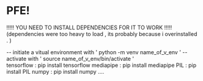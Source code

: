# PFE!
!!!!!  YOU NEED TO INSTALL DEPENDENCIES FOR IT TO WORK  !!!!! 
(dependencies were  too heavy to load , its probably because i overinstalled . ) 

-- initiate a vitual environment  with  ' python -m venv name_of_v_env '
-- activate with  ' source name_of_v_env/bin/activate '  
tensorflow :  pip install tensorflow
mediapipe :  pip install mediapipe
PIL :  pip install PIL
numpy :  pip install numpy
....
